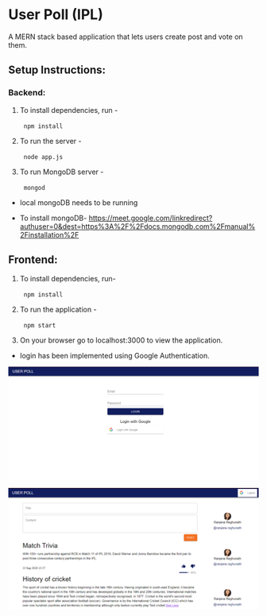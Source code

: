 # User Poll (IPL)

A MERN stack based application that lets users create post and vote on them.

## Setup Instructions:

### Backend:

1. To install dependencies, run -

   ` npm install`

2. To run the server -

   ` node app.js`

3. To run MongoDB server -

   ` mongod`

- local mongoDB needs to be running

- To install mongoDB- https://meet.google.com/linkredirect?authuser=0&dest=https%3A%2F%2Fdocs.mongodb.com%2Fmanual%2Finstallation%2F

## Frontend:

1. To install dependencies, run-

   ` npm install`

2. To run the application -

   ` npm start`

3. On your browser go to localhost:3000 to view the application.

- login has been implemented using Google Authentication.

![img](images/loginpage.png)

![img2](images/post.png)
